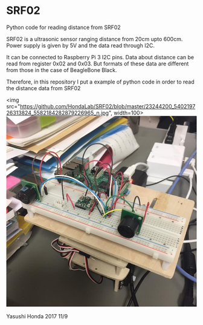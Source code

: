 # SRF02
Python code for reading distance from SRF02

SRF02 is a ultrasonic sensor ranging distance from 20cm upto 600cm.
Power supply is given by 5V and the data read through I2C.

It can be connected to Raspberry Pi 3 I2C pins. 
Data about distance can be read from register 0x02 and 0x03.
But formats of these data are different from those in the case of BeagleBone Black.

Therefore, in this repository I put a example of python code in order to read
the distance data from SRF02

<img src="https://github.com/HondaLab/SRF02/blob/master/23244200_540219726313824_5582184282879226965_n.jpg", width=100>
![snapthot](https://github.com/HondaLab/SRF02/blob/master/23244200_540219726313824_5582184282879226965_n.jpg?raw=true)

Yasushi Honda 2017 11/9
